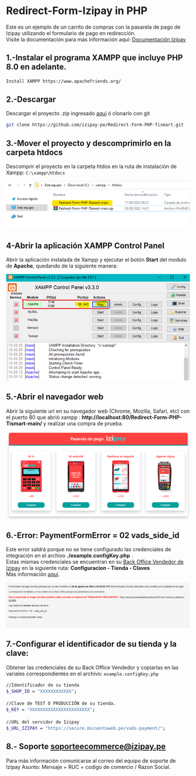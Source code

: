 # Redirect-Form-Izipay in PHP

Este es un ejemplo de un carrito de compras con la pasarela de pago de Izipay utilizando el formulario de pago en redirección.  
Visite la documentación para más información aquí: [Documentación Izipay](https://secure.micuentaweb.pe/doc/es-PE/form-payment/standard-payment/sitemap.html)


## 1.-Instalar el programa XAMPP que incluye PHP 8.0 en adelante.

```sh
Install XAMPP https://www.apachefriends.org/
``` 

## 2.-Descargar 
Descargar el proyecto .zip ingresado [aquí](https://github.com/izipay-pe/Redirect-Form-PHP-Tismart/archive/refs/heads/main.zip) ó clonarlo con git

```sh
git clone https://github.com/izipay-pe/Redirect-Form-PHP-Tismart.git
``` 

## 3.-Mover el proyecto y descomprimirlo en la carpeta htdocs 
Descomprir el proyecto en la carpeta htdos en la ruta de instalación de Xampp: `C:\xampp\htdocs`

![proyecto en xampp](/images/captura1.png)

## 4-Abrir la aplicación XAMPP Control Panel 
 Abrir la aplicación instalada de Xampp y ejecutar el botón **Start** del modulo de **Apache**, quedando de la siguiente manera:

![Xampp control panel](/images/captura2.png)

## 5.-Abrir el navegador web
Abrir la siguiente url en su navegador web (Chrome, Mozilla, Safari, etc) con el puerto 80 que abrió xampp : **http://localhost:80/Redirect-Form-PHP-Tismart-main/** y realizar una compra de prueba.

![Pasarela de pago](/images/captura3.png)

## 6.-Error: **PaymentFormError = 02 vads_side_id**  
 Este error saldrá porque no se tiene configurado las credenciales de integración en el archivo **./example.configKey.php** .  
 Estas mismas credenciales se encuentran en su [Back Office Vendedor de Izipay](https://secure.micuentaweb.pe/vads-merchant/) en la siguiente ruta: **Configuracion - Tienda - Claves**  
 Más información [aquí](https://secure.micuentaweb.pe/doc/es-PE/form-payment/quick-start-guide/identificarse-durante-los-intercambios.html).  
 
![error en pasarela](/images/captura%20error.png)

## 7.-Configurar el identificador de su tienda y la clave:
Obtener las credenciales de su Back Office Vendedor y copiarlas en las variales correspondientes en el archivo: `example.configKey.php ` 

```sh
//Identificador de su tienda
$_SHOP_ID = "XXXXXXXXXXXX"; 

//Clave de TEST O PRODUCCIÖN de su tienda.
$_KEY = "XXXXXXXXXXXXXXXXXXXXXXX";

//URL del servidor de Izipay
$_URL_IZIPAY = "https://secure.micuentaweb.pe/vads-payment/";
``` 

## 8.- Soporte soporteecommerce@izipay.pe
Para más información comunicarse al correo del equipo de soporte de Izipay
Asunto: Mensaje + RUC + codigo de comercio / Razon Social.

